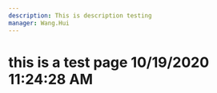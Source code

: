 ```yaml
---
description: This is description testing
manager: Wang.Hui
---
```

# this is a test page 10/19/2020 11:24:28 AM